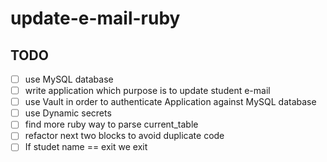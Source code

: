# update-e-mail-ruby

## TODO
- [ ] use MySQL database
- [ ] write application which purpose is to update student e-mail
- [ ] use Vault in order to authenticate Application against MySQL database
- [ ] use Dynamic secrets
- [ ] find more ruby way to parse current_table
- [ ] refactor next two blocks to avoid duplicate code
- [ ] If studet name == exit we exit 
